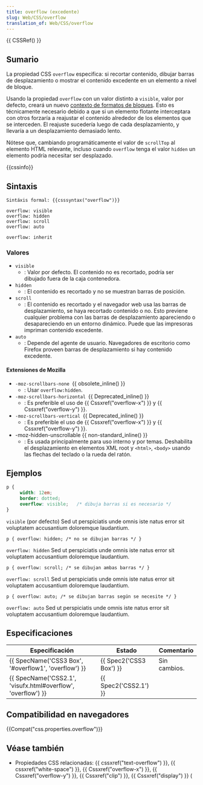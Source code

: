 ```yaml
---
title: overflow (excedente)
slug: Web/CSS/overflow
translation_of: Web/CSS/overflow
---
```

{{ CSSRef() }}

## Sumario

La propiedad CSS `overflow` especifica: si recortar contenido, dibujar barras de desplazamiento o mostrar el contenido excedente en un elemento a nivel de bloque.

Usando la propiedad `overflow` con un valor distinto a `visible`, valor por defecto, creará un nuevo [contexto de formatos de bloques](/es/docs/CSS/block_formatting_context "CSS/block_formatting_context"). Esto es técnicamente necesario debido a que si un elemento flotante interceptara con otros forzaría a reajustar el contenido alrededor de los elementos que se interceden. El reajuste sucedería luego de cada desplazamiento, y llevaría a un desplazamiento demasiado lento.

Nótese que, cambiando programáticamente el valor de `scrollTop` al elemento HTML relevante, incluso cuando `overflow` tenga el valor `hidden` un elemento podría necesitar ser desplazado.

{{cssinfo}}

## Sintaxis

    Sintáxis formal: {{csssyntax("overflow")}}

<!---->

    overflow: visible
    overflow: hidden
    overflow: scroll
    overflow: auto

    overflow: inherit

### Valores

- `visible`
  - : Valor por defecto. El contenido no es recortado, podría ser dibujado fuera de la caja contenedora.
- `hidden`
  - : El contenido es recortado y no se muestran barras de posición.
- `scroll`
  - : El contenido es recortado y el navegador web usa las barras de desplazamiento, se haya recortado contenido o no. Esto previene cualquier problema con las barras de desplazamiento apareciendo o desapareciendo en un entorno dinámico. Puede que las impresoras impriman contenido excedente.
- `auto`
  - : Depende del agente de usuario. Navegadores de escritorio como Firefox proveen barras de desplazamiento si hay contenido excedente.

#### Extensiones de Mozilla

- `-moz-scrollbars-none `{{ obsolete_inline() }}
  - : Usar `overflow:hidden`.
- `-moz-scrollbars-horizontal `{{ Deprecated_inline() }}
  - : Es preferible el uso de {{ Cssxref("overflow-x") }} y {{ Cssxref("overflow-y") }}.
- `-moz-scrollbars-vertical `{{ Deprecated_inline() }}
  - : Es preferible el uso de {{ Cssxref("overflow-x") }} y {{ Cssxref("overflow-y") }}.
- \-moz-hidden-unscrollable {{ non-standard_inline() }}
  - : Es usada principalmente para uso interno y por temas. Deshabilita el desplazamiento en elementos XML root y `<html>`, `<body>` usando las flechas del teclado o la rueda del ratón.

## Ejemplos

```css
p {
     width: 12em;
     border: dotted;
     overflow: visible;   /* dibuja barras si es necesario */
}
```

`visible` (por defecto)
Sed ut perspiciatis unde omnis iste natus error sit voluptatem accusantium doloremque laudantium.

    p { overflow: hidden; /* no se dibujan barras */ }

`overflow: hidden`
Sed ut perspiciatis unde omnis iste natus error sit voluptatem accusantium doloremque laudantium.

    p { overflow: scroll; /* se dibujan ambas barras */ }

`overflow: scroll`
Sed ut perspiciatis unde omnis iste natus error sit voluptatem accusantium doloremque laudantium.

    p { overflow: auto; /* se dibujan barras según se necesite */ }

`overflow: auto`
Sed ut perspiciatis unde omnis iste natus error sit voluptatem accusantium doloremque laudantium.

## Especificaciones

| Especificación                                                                   | Estado                           | Comentario   |
| -------------------------------------------------------------------------------- | -------------------------------- | ------------ |
| {{ SpecName('CSS3 Box', '#overflow1', 'overflow') }}             | {{ Spec2('CSS3 Box') }} | Sin cambios. |
| {{ SpecName('CSS2.1', 'visufx.html#overflow', 'overflow') }} | {{ Spec2('CSS2.1') }}     |              |

## Compatibilidad en navegadores

{{Compat("css.properties.overflow")}}

## Véase también

- Propiedades CSS relacionadas: {{ cssxref("text-overflow") }}, {{ cssxref("white-space") }}, {{ Cssxref("overflow-x") }}, {{ Cssxref("overflow-y") }}, {{ Cssxref("clip") }}, {{ Cssxref("display") }} (
